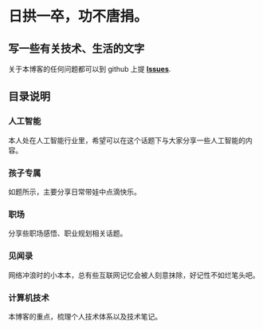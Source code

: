 # 日拱一卒，功不唐捐。

## 写一些有关技术、生活的文字

关于本博客的任何问题都可以到 github 上提 [**Issues**](https://github.com/jony4/blog/issues/new).

## 目录说明

### 人工智能
本人处在人工智能行业里，希望可以在这个话题下与大家分享一些人工智能的内容。

### 孩子专属
如题所示，主要分享日常带娃中点滴快乐。

### 职场
分享些职场感悟、职业规划相关话题。

### 见闻录
网络冲浪时的小本本，总有些互联网记忆会被人刻意抹除，好记性不如烂笔头吧。

### 计算机技术
本博客的重点，梳理个人技术体系以及技术笔记。
